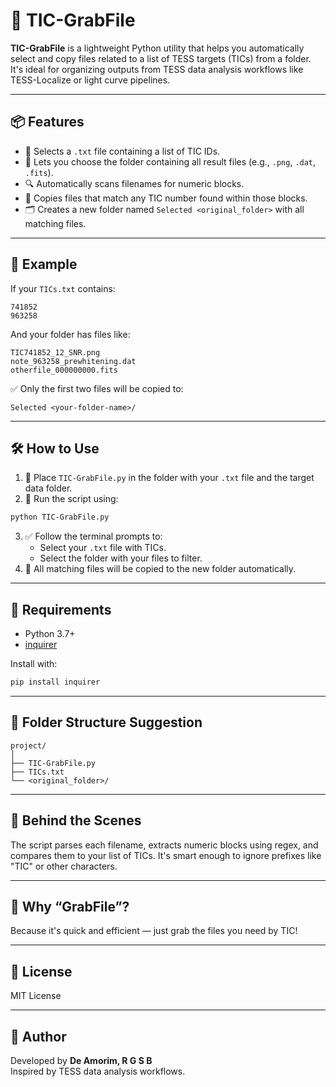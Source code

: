 # 🚀 TIC-GrabFile

**TIC-GrabFile** is a lightweight Python utility that helps you automatically select and copy files related to a list of TESS targets (TICs) from a folder. It's ideal for organizing outputs from TESS data analysis workflows like TESS-Localize or light curve pipelines.

---

## 📦 Features

- 📂 Selects a `.txt` file containing a list of TIC IDs.
- 📁 Lets you choose the folder containing all result files (e.g., `.png`, `.dat`, `.fits`).
- 🔍 Automatically scans filenames for numeric blocks.
- 📌 Copies files that match any TIC number found within those blocks.
- 🗂 Creates a new folder named `Selected <original_folder>` with all matching files.

---

## 🧪 Example

If your `TICs.txt` contains:
```
741852
963258
```

And your folder has files like:
```
TIC741852_12_SNR.png
note_963258_prewhitening.dat
otherfile_000000000.fits
```

✅ Only the first two files will be copied to:
```
Selected <your-folder-name>/
```

---

## 🛠 How to Use

1. 📌 Place `TIC-GrabFile.py` in the folder with your `.txt` file and the target data folder.
2. 🐍 Run the script using:

```bash
python TIC-GrabFile.py
```

3. ✅ Follow the terminal prompts to:
   - Select your `.txt` file with TICs.
   - Select the folder with your files to filter.
4. 🎉 All matching files will be copied to the new folder automatically.

---

## 📎 Requirements

- Python 3.7+
- [inquirer](https://pypi.org/project/inquirer/)

Install with:

```bash
pip install inquirer
```

---

## 📁 Folder Structure Suggestion

```
project/
│
├── TIC-GrabFile.py
├── TICs.txt
└── <original_folder>/
```

---

## 🤖 Behind the Scenes

The script parses each filename, extracts numeric blocks using regex, and compares them to your list of TICs. It's smart enough to ignore prefixes like "TIC" or other characters.

---

## 🧠 Why “GrabFile”?

Because it's quick and efficient — just grab the files you need by TIC!

---

## 📃 License

MIT License

---

## 👤 Author

Developed by **De Amorim, R G S B**  
Inspired by TESS data analysis workflows.
